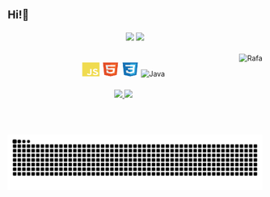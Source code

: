 <h2> Hi!👋 </h2>

###

<div align="center">
    <img height="180em" src="https://github-readme-stats.vercel.app/api?username=rafaelavii&show_icons=true&theme=dracula&include_all_commits=true&count_private=true"/>
  <img height="180em" src="https://github-readme-stats.vercel.app/api/top-langs/?username=rafaelavi&layout=compact&langs_count=7&theme=dracula"/>
</div>

###

 <img align="right" height="160" alt="Rafa" src="https://media.giphy.com/media/3oKIPnAiaMCws8nOsE/giphy.gif">

###

 <div style="display: inline_block" align="center"><br>
   <img alt="Js" height="28" width="35" src="https://raw.githubusercontent.com/devicons/devicon/master/icons/javascript/javascript-plain.svg">
   <img alt="HTML" height="28" width="35" src="https://raw.githubusercontent.com/devicons/devicon/master/icons/html5/html5-original.svg">
   <img alt="CSS" height="28" width="35" src="https://raw.githubusercontent.com/devicons/devicon/master/icons/css3/css3-original.svg">
   <img alt="Java" height="28" width="35" src="https://cdn.jsdelivr.net/gh/devicons/devicon/icons/java/java-original.svg">
</div>
  
 ###
  
 <div align="center">
   <a href="https://www.instagram.com/raafaelav/" target="_blank">
       <img src="https://img.shields.io/badge/-Instagram-%23E4405F?style=for-the-badge&logo=instagram&logoColor=white" target="_blank">
   </a>
   <a href="https://www.linkedin.com/in/rafaela-vieira-13b9a0207/" target="_blank">
       <img src="https://img.shields.io/badge/-LinkedIn-%230077B5?style=for-the-badge&logo=linkedin&logoColor=white" target="_blank">
   </a>
   
   ![Snake animation](https://github.com/rafaelavi/rafaelavi/blob/output/github-contribution-grid-snake.svg)
   
 </div>

###
